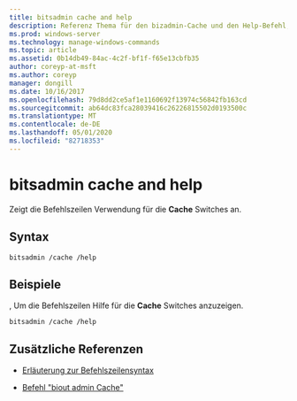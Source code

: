 ```yaml
---
title: bitsadmin cache and help
description: Referenz Thema für den bizadmin-Cache und den Help-Befehl, der die Befehlszeilen Verwendung für die **Cache** Switches anzeigt.
ms.prod: windows-server
ms.technology: manage-windows-commands
ms.topic: article
ms.assetid: 0b14db49-84ac-4c2f-bf1f-f65e13cbfb35
author: coreyp-at-msft
ms.author: coreyp
manager: dongill
ms.date: 10/16/2017
ms.openlocfilehash: 79d8dd2ce5af1e1160692f13974c56842fb163cd
ms.sourcegitcommit: ab64dc83fca28039416c26226815502d0193500c
ms.translationtype: MT
ms.contentlocale: de-DE
ms.lasthandoff: 05/01/2020
ms.locfileid: "82718353"
---
```

# <a name="bitsadmin-cache-and-help"></a>bitsadmin cache and help

Zeigt die Befehlszeilen Verwendung für die **Cache** Switches an.

## <a name="syntax"></a>Syntax

```
bitsadmin /cache /help
```

## <a name="examples"></a>Beispiele

, Um die Befehlszeilen Hilfe für die **Cache** Switches anzuzeigen.

```
bitsadmin /cache /help
```

## <a name="additional-references"></a>Zusätzliche Referenzen

- [Erläuterung zur Befehlszeilensyntax](command-line-syntax-key.md)

- [Befehl "biout admin Cache"](bitsadmin-cache.md)
